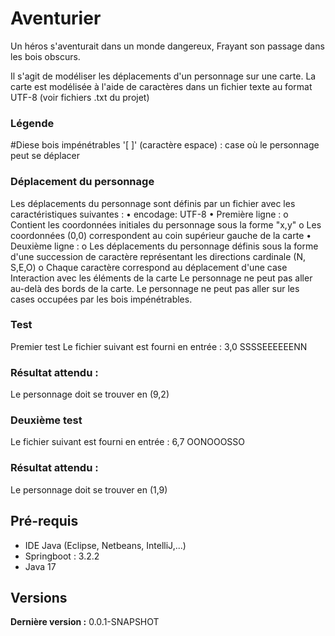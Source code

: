 # Aventurier

Un héros s'aventurait dans un monde dangereux, 
Frayant son passage dans les bois obscurs.

Il s'agit de modéliser les déplacements d'un personnage sur une carte.
La carte est modélisée à l'aide de caractères dans un fichier texte au format UTF-8 (voir fichiers .txt du projet)
 
 
### Légende
#Diese bois impénétrables
'[ ]' (caractère espace) : case où le personnage peut se déplacer
 
### Déplacement du personnage
Les déplacements du personnage sont définis par un fichier avec les caractéristiques suivantes :
•	encodage: UTF-8
•	Première ligne :
o	Contient les coordonnées initiales du personnage sous la forme "x,y"
o	Les coordonnées (0,0) correspondent au coin supérieur gauche de la carte 
•	Deuxième ligne :
o	Les déplacements du personnage définis sous la forme d'une succession de caractère représentant les directions cardinale (N, S,E,O)
o	Chaque caractère correspond au déplacement d'une case
Interaction avec les éléments de la carte
Le personnage ne peut pas aller au-delà des bords de la carte.
Le personnage ne peut pas aller sur les cases occupées par les bois impénétrables.
 
### Test 
Premier test
Le fichier suivant est fourni en entrée :
3,0
SSSSEEEEEENN
 
### Résultat attendu :
Le personnage doit se trouver en (9,2)
 
### Deuxième test
Le fichier suivant est fourni en entrée :
6,7
OONOOOSSO
 
### Résultat attendu :
Le personnage doit se trouver en (1,9)



## Pré-requis

- IDE Java (Eclipse, Netbeans, IntelliJ,...)
- Springboot : 3.2.2
- Java 17

## Versions
 
**Dernière version :** 0.0.1-SNAPSHOT
